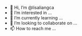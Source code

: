 - 👋 Hi, I’m @lisaliangca
- 👀 I’m interested in ...
- 🌱 I’m currently learning ...
- 💞️ I’m looking to collaborate on ...
- 📫 How to reach me ...


